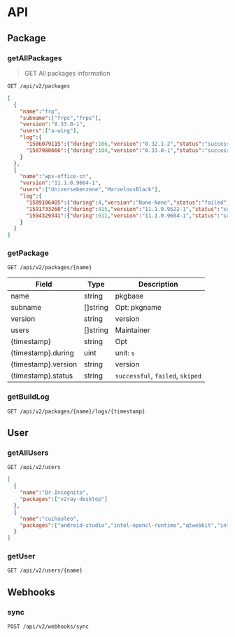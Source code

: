 # API

## Package

### getAllPackages

> GET All packages information

`GET /api/v2/packages`

```json
[
  {
    "name":"frp",
    "subname":["frpc","frps"],
    "version":"0.33.0-1",
    "users":["a-wing"],
    "log":{
      "1586079115":{"during":106,"version":"0.32.1-2","status":"successful"},
      "1587980666":{"during":104,"version":"0.33.0-1","status":"successful"}
    }
  },
  {
    "name":"wps-office-cn",
    "version":"11.1.0.9604-1",
    "users":["Universebenzene","MarvelousBlack"],
    "log":{
      "1589106405":{"during":4,"version":"None-None","status":"failed"},
      "1591733260":{"during":415,"version":"11.1.0.9522-1","status":"successful"},
      "1594329341":{"during":611,"version":"11.1.0.9604-1","status":"successful"}
    }
  }
]
```

### getPackage

`GET /api/v2/packages/{name}`

Field | Type | Description
----- | ---- | -----------
name      | string   | pkgbase
subname   | []string | Opt: pkgname
version   | string   | version
users     | []string | Maintainer
{timestamp} | string | Opt
{timestamp}.during  | uint | unit: `s`
{timestamp}.version | string | version
{timestamp}.status  | string | `successful`, `failed`, `skiped`

### getBuildLog

`GET /api/v2/packages/{name}/logs/{timestamp}`

## User

### getAllUsers

`GET /api/v2/users`

```json
[
  {
    "name":"Dr-Incognito",
    "packages":["v2ray-desktop"]
  },
  {
    "name":"cuihaoleo",
    "packages":["android-studio","intel-opencl-runtime","qtwebkit","intel-opencl-sdk","fcitx-sogoupinyin","tinc-pre"]
  }
]
```

### getUser

`GET /api/v2/users/{name}`

## Webhooks

### sync

`POST /api/v2/webhooks/sync`


